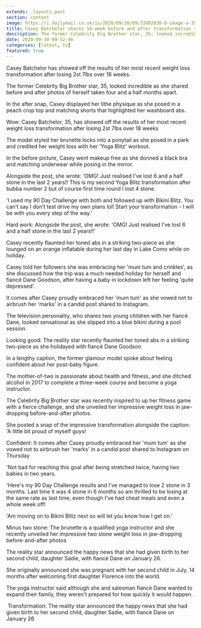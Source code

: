 ```yaml
---
extends: _layouts.post
section: content
image: https://i.dailymail.co.uk/1s/2020/09/30/09/33802830-0-image-a-39_1601453167814.jpg 
title: Casey Batchelor shares 18-week before and after transformation snap 
description: The former Celebrity Big Brother star, 35, looked incredible as she shared before and after photos of herself taken four and a half months apart. 
date: 2020-09-30-09-52-46 
categories: [latest, tv] 
featured: true 
--- 
```

Casey Batchelor has showed off the results of her most recent weight loss transformation after losing 2st 7lbs over 18 weeks. 

The former Celebrity Big Brother star, 35, looked incredible as she shared before and after photos of herself taken four and a half months apart. 

In the after snap, Casey displayed her lithe physique as she posed in a peach crop top and matching shorts that highlighted her washboard abs.

Wow: Casey Batchelor, 35, has showed off the results of her most recent weight loss transformation after losing 2st 7lbs over 18 weeks

The model styled her brunette locks into a ponytail as she posed in a park and credited her weight loss with her 'Yoga Blitz' workout. 

In the before picture, Casey went makeup free as she donned a black bra and matching underwear while posing in the mirror. 

Alongside the post, she wrote: 'OMG! Just realised I’ve lost 6 and a half stone in the last 2 years!! This is my second Yoga Blitz transformation after bubba number 2 but of course first time round I lost 4 stone. 

'I used my 90 Day Challenge with both and followed up with Bikini Blitz. You can’t say I don’t test drive my own plans lol! Start your transformation - I will be with you every step of the way.'

Hard work: Alongside the post, she wrote: 'OMG! Just realised I’ve lost 6 and a half stone in the last 2 years!!' 

Casey recently flaunted her toned abs in a striking two-piece as she lounged on an orange inflatable during her last day in Lake Como while on holiday.

Casey told her followers she was embracing her 'mum tum and crinkles', as she discussed how the trip was a much needed holiday for herself and fiancé Dane Goodson, after having a baby in lockdown left her feeling 'quite depressed'.

It comes after Casey proudly embraced her 'mum tum' as she vowed not to airbrush her 'marks' in a candid post shared to Instagram.

The television personality, who shares two young children with her fiancé Dane, looked sensational as she slipped into a blue bikini during a pool session.

Looking good: The reality star recently flaunted her toned abs in a striking two-piece as she holidayed with fiancé Dane Goodson

In a lengthy caption, the former glamour model spoke about feeling confident about her post-baby figure.

The mother-of-two is passionate about health and fitness, and she ditched alcohol in 2017 to complete a three-week course and become a yoga instructor.

The Celebrity Big Brother star was recently inspired to up her fitness game with a fierce challenge, and she unveiled her impressive weight loss in jaw-dropping before-and-after photos.

She posted a snap of the impressive transformation alongside the caption: 'A little bit proud of myself guys!

Confident: It comes after Casey proudly embraced her 'mum tum' as she vowed not to airbrush her 'marks' in a candid post shared to Instagram on Thursday

'Not bad for reaching this goal after being stretched twice, having two babies in two years.

'Here's my 90 Day Challenge results and I've managed to lose 2 stone in 3 months. Last time it was 4 stone in 6 months so am thrilled to be losing at the same rate as last time, even though I've had cheat meals and even a whole week off!

'Am moving on to Bikini Blitz next so will let you know how I get on.'

Minus two stone: The brunette is a qualified yoga instructor and she recently unveiled her impressive two stone weight loss in jaw-dropping before-and-after photos 

The reality star announced the happy news that she had given birth to her second child, daughter Sadie, with fiancé Dane on January 26.

She originally announced she was pregnant with her second child in July, 14 months after welcoming first daughter Florence into the world.

The yoga instructor said although she and salesman fiancé Dane wanted to expand their family, they weren't prepared for how quickly it would happen.

 Transformation: The reality star announced the happy news that she had given birth to her second child, daughter Sadie, with fiancé Dane on January 26

